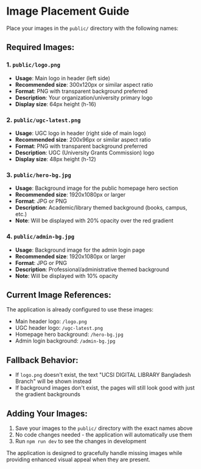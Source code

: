 # Image Placement Guide

Place your images in the `public/` directory with the following names:

## Required Images:

### 1. `public/logo.png`
- **Usage**: Main logo in header (left side)
- **Recommended size**: 300x120px or similar aspect ratio
- **Format**: PNG with transparent background preferred
- **Description**: Your organization/university primary logo
- **Display size**: 64px height (h-16)

### 2. `public/ugc-latest.png`
- **Usage**: UGC logo in header (right side of main logo)
- **Recommended size**: 200x96px or similar aspect ratio
- **Format**: PNG with transparent background preferred
- **Description**: UGC (University Grants Commission) logo
- **Display size**: 48px height (h-12)

### 3. `public/hero-bg.jpg`
- **Usage**: Background image for the public homepage hero section
- **Recommended size**: 1920x1080px or larger
- **Format**: JPG or PNG
- **Description**: Academic/library themed background (books, campus, etc.)
- **Note**: Will be displayed with 20% opacity over the red gradient

### 4. `public/admin-bg.jpg`
- **Usage**: Background image for the admin login page
- **Recommended size**: 1920x1080px or larger  
- **Format**: JPG or PNG
- **Description**: Professional/administrative themed background
- **Note**: Will be displayed with 10% opacity

## Current Image References:

The application is already configured to use these images:

- Main header logo: `/logo.png`
- UGC header logo: `/ugc-latest.png`
- Homepage hero background: `/hero-bg.jpg`
- Admin login background: `/admin-bg.jpg`

## Fallback Behavior:

- If `logo.png` doesn't exist, the text "UCSI DIGITAL LIBRARY Bangladesh Branch" will be shown instead
- If background images don't exist, the pages will still look good with just the gradient backgrounds

## Adding Your Images:

1. Save your images to the `public/` directory with the exact names above
2. No code changes needed - the application will automatically use them
3. Run `npm run dev` to see the changes in development

The application is designed to gracefully handle missing images while providing enhanced visual appeal when they are present.